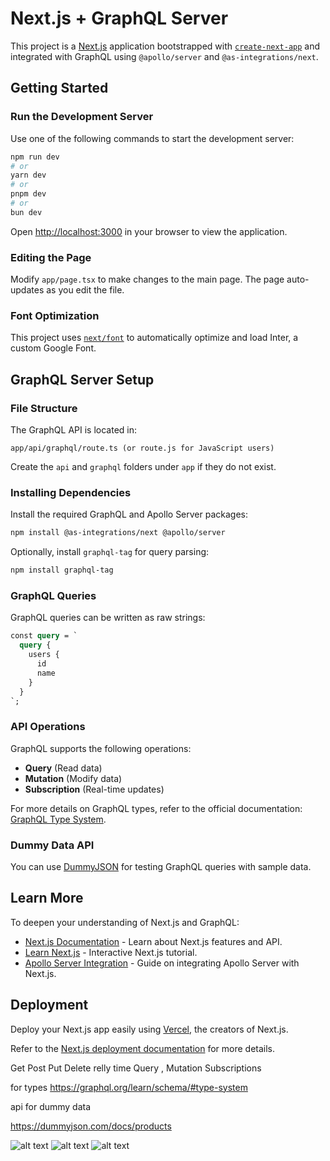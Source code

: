 # Next.js + GraphQL Server

This project is a [Next.js](https://nextjs.org/) application bootstrapped with [`create-next-app`](https://github.com/vercel/next.js/tree/canary/packages/create-next-app) and integrated with GraphQL using `@apollo/server` and `@as-integrations/next`.

## Getting Started

### Run the Development Server

Use one of the following commands to start the development server:

```bash
npm run dev
# or
yarn dev
# or
pnpm dev
# or
bun dev
```

Open [http://localhost:3000](http://localhost:3000) in your browser to view the application.

### Editing the Page
Modify `app/page.tsx` to make changes to the main page. The page auto-updates as you edit the file.

### Font Optimization
This project uses [`next/font`](https://nextjs.org/docs/basic-features/font-optimization) to automatically optimize and load Inter, a custom Google Font.

## GraphQL Server Setup

### File Structure

The GraphQL API is located in:
```
app/api/graphql/route.ts (or route.js for JavaScript users)
```
Create the `api` and `graphql` folders under `app` if they do not exist.

### Installing Dependencies

Install the required GraphQL and Apollo Server packages:
```bash
npm install @as-integrations/next @apollo/server
```
Optionally, install `graphql-tag` for query parsing:
```bash
npm install graphql-tag
```

### GraphQL Queries
GraphQL queries can be written as raw strings:
```graphql
const query = `
  query {
    users {
      id
      name
    }
  }
`;
```

### API Operations
GraphQL supports the following operations:
- **Query** (Read data)
- **Mutation** (Modify data)
- **Subscription** (Real-time updates)

For more details on GraphQL types, refer to the official documentation: [GraphQL Type System](https://graphql.org/learn/schema/#type-system).

### Dummy Data API
You can use [DummyJSON](https://dummyjson.com/docs/products) for testing GraphQL queries with sample data.

## Learn More

To deepen your understanding of Next.js and GraphQL:
- [Next.js Documentation](https://nextjs.org/docs) - Learn about Next.js features and API.
- [Learn Next.js](https://nextjs.org/learn) - Interactive Next.js tutorial.
- [Apollo Server Integration](https://www.npmjs.com/package/@as-integrations/next#getting-started) - Guide on integrating Apollo Server with Next.js.

## Deployment

Deploy your Next.js app easily using [Vercel](https://vercel.com/new?utm_medium=default-template&filter=next.js&utm_source=create-next-app&utm_campaign=create-next-app), the creators of Next.js.

Refer to the [Next.js deployment documentation](https://nextjs.org/docs/deployment) for more details.




Get Post Put Delete          relly time 
Query ,    Mutation    Subscriptions


for types 
https://graphql.org/learn/schema/#type-system

api for dummy data 

https://dummyjson.com/docs/products


![alt text](image.png)
![alt text](image-1.png)
![alt text](image-2.png)